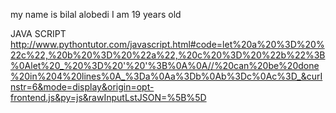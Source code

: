 my name is bilal alobedi 
I am 19 years old 

JAVA SCRIPT http://www.pythontutor.com/javascript.html#code=let%20a%20%3D%20%22c%22,%20b%20%3D%20%22a%22,%20c%20%3D%20%22b%22%3B%0Alet%20_%20%3D%20'%20'%3B%0A%0A//%20can%20be%20done%20in%204%20lines%0A_%3Da%0Aa%3Db%0Ab%3Dc%0Ac%3D_&curInstr=6&mode=display&origin=opt-frontend.js&py=js&rawInputLstJSON=%5B%5D
